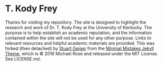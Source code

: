 # T. Kody Frey

Thanks for visiting my repository. The site is designed to highlight the research and work of Dr. T. Kody Frey at the University of Kentucky. The purpose is to help establish an academic reputation, and the information contained within the site will not be used for any other purpose. Links to relevant resources and helpful academic materials are provided. This was forked (then detached) by [Stuart Geiger](https://github.com/staeiou) from the [Minimal Mistakes Jekyll Theme](https://mmistakes.github.io/minimal-mistakes/), which is © 2016 Michael Rose and released under the MIT License. See LICENSE.md.
